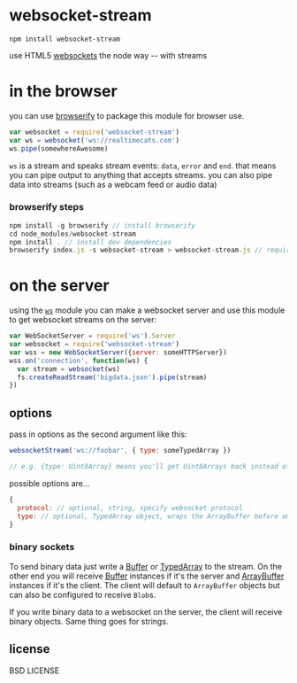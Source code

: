 # websocket-stream

    npm install websocket-stream

use HTML5 [websockets](https://developer.mozilla.org/en-US/docs/WebSockets) the node way -- with streams

# in the browser

you can use [browserify](http://github.com/substack/node-browserify) to package this module for browser use.

```javascript
var websocket = require('websocket-stream')
var ws = websocket('ws://realtimecats.com')
ws.pipe(somewhereAwesome)
```

`ws` is a stream and speaks stream events: `data`, `error` and `end`. that means you can pipe output to anything that accepts streams. you can also pipe data into streams (such as a webcam feed or audio data)

### browserify steps
```javascript
npm install -g browserify // install browserify
cd node_modules/websocket-stream
npm install . // install dev dependencies
browserify index.js -s websocket-stream > websocket-stream.js // require websocket-stream.js in your client-side app
```

# on the server

using the [`ws`](http://npmjs.org/ws) module you can make a websocket server and use this module to get websocket streams on the server:

```javascript
var WebSocketServer = require('ws').Server
var websocket = require('websocket-stream')
var wss = new WebSocketServer({server: someHTTPServer})
wss.on('connection', function(ws) {
  var stream = websocket(ws)
  fs.createReadStream('bigdata.json').pipe(stream)
})
```

## options

pass in options as the second argument like this:

```js
websocketStream('ws://foobar', { type: someTypedArray })

// e.g. {type: Uint8Array} means you'll get Uint8Arrays back instead of ArrayBuffers
```

possible options are...

```js
{ 
  protocol: // optional, string, specify websocket protocol
  type: // optional, TypedArray object, wraps the ArrayBuffer before emitting
}
```

### binary sockets

To send binary data just write a [Buffer](nodejs.org/api/buffer.html) or [TypedArray](https://developer.mozilla.org/en-US/docs/JavaScript/Typed_arrays) to the stream.
On the other end you will receive [Buffer](nodejs.org/api/buffer.html) instances if it's the server and [ArrayBuffer](https://developer.mozilla.org/en-US/docs/JavaScript/Typed_arrays/ArrayBuffer) instances if it's the client. The client will default to `ArrayBuffer` objects but can also be configured to receive `Blob`s.

If you write binary data to a websocket on the server, the client will receive binary objects. Same thing goes for strings. 

## license

BSD LICENSE
